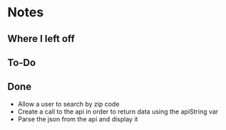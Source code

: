 # Notes

## Where I left off

## To-Do 

## Done

- Allow a user to search by zip code
- Create a call to the api in order to return data using the apiString var
- Parse the json from the api and display it
